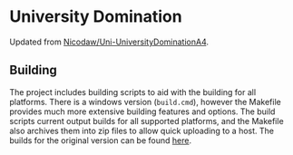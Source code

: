 # University Domination

Updated from [Nicodaw/Uni-UniversityDominationA4](https://github.com/Nicodaw/Uni-UniversityDominationA4).

## Building

The project includes building scripts to aid with the building for all platforms. There is a windows version (`build.cmd`), however the Makefile provides much more extensive building features and options. The build scripts current output builds for all supported platforms, and the Makefile also archives them into zip files to allow quick uploading to a host. The builds for the original version can be found [here](https://starmix.devsprime.com/Projects/4/Builds).
